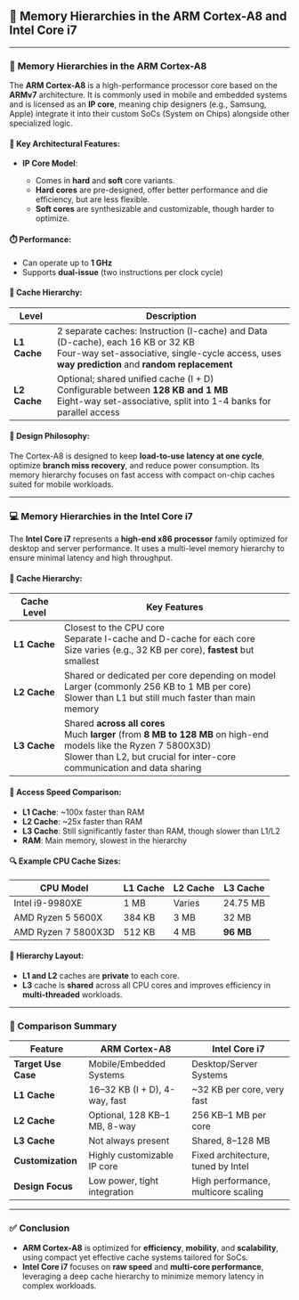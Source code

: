 
## 🧠 Memory Hierarchies in the ARM Cortex-A8 and Intel Core i7

---

### 📱 **Memory Hierarchies in the ARM Cortex-A8**

The **ARM Cortex-A8** is a high-performance processor core based on the **ARMv7** architecture. It is commonly used in mobile and embedded systems and is licensed as an **IP core**, meaning chip designers (e.g., Samsung, Apple) integrate it into their custom SoCs (System on Chips) alongside other specialized logic.

#### 🧩 Key Architectural Features:

* **IP Core Model**:

  * Comes in **hard** and **soft** core variants.
  * **Hard cores** are pre-designed, offer better performance and die efficiency, but are less flexible.
  * **Soft cores** are synthesizable and customizable, though harder to optimize.

#### ⏱️ Performance:

* Can operate up to **1 GHz**
* Supports **dual-issue** (two instructions per clock cycle)

#### 🧠 Cache Hierarchy:

| Level        | Description                                                                                                                                                                            |
| ------------ | -------------------------------------------------------------------------------------------------------------------------------------------------------------------------------------- |
| **L1 Cache** | 2 separate caches: Instruction (I-cache) and Data (D-cache), each 16 KB or 32 KB<br> Four-way set-associative, single-cycle access, uses **way prediction** and **random replacement** |
| **L2 Cache** | Optional; shared unified cache (I + D)<br> Configurable between **128 KB and 1 MB**<br> Eight-way set-associative, split into 1-4 banks for parallel access                            |

#### 🧠 Design Philosophy:

The Cortex-A8 is designed to keep **load-to-use latency at one cycle**, optimize **branch miss recovery**, and reduce power consumption. Its memory hierarchy focuses on fast access with compact on-chip caches suited for mobile workloads.

---

### 💻 **Memory Hierarchies in the Intel Core i7**

The **Intel Core i7** represents a **high-end x86 processor** family optimized for desktop and server performance. It uses a multi-level memory hierarchy to ensure minimal latency and high throughput.

#### 🧠 Cache Hierarchy:

| Cache Level  | Key Features                                                                                                                                                                                          |
| ------------ | ----------------------------------------------------------------------------------------------------------------------------------------------------------------------------------------------------- |
| **L1 Cache** | Closest to the CPU core <br> Separate I-cache and D-cache for each core <br> Size varies (e.g., 32 KB per core), **fastest** but smallest                                                             |
| **L2 Cache** | Shared or dedicated per core depending on model <br> Larger (commonly 256 KB to 1 MB per core) <br> Slower than L1 but still much faster than main memory                                             |
| **L3 Cache** | Shared **across all cores** <br> Much **larger** (from **8 MB to 128 MB** on high-end models like the Ryzen 7 5800X3D) <br> Slower than L2, but crucial for inter-core communication and data sharing |

#### 🔁 Access Speed Comparison:

* **L1 Cache**: \~100x faster than RAM
* **L2 Cache**: \~25x faster than RAM
* **L3 Cache**: Still significantly faster than RAM, though slower than L1/L2
* **RAM**: Main memory, slowest in the hierarchy

#### 🔍 Example CPU Cache Sizes:

| CPU Model           | L1 Cache | L2 Cache | L3 Cache  |
| ------------------- | -------- | -------- | --------- |
| Intel i9-9980XE     | 1 MB     | Varies   | 24.75 MB  |
| AMD Ryzen 5 5600X   | 384 KB   | 3 MB     | 32 MB     |
| AMD Ryzen 7 5800X3D | 512 KB   | 4 MB     | **96 MB** |

#### 🧠 Hierarchy Layout:

* **L1 and L2** caches are **private** to each core.
* **L3** cache is **shared** across all CPU cores and improves efficiency in **multi-threaded** workloads.

---

### 🔄 Comparison Summary

| Feature             | ARM Cortex-A8                 | Intel Core i7                       |
| ------------------- | ----------------------------- | ----------------------------------- |
| **Target Use Case** | Mobile/Embedded Systems       | Desktop/Server Systems              |
| **L1 Cache**        | 16–32 KB (I + D), 4-way, fast | \~32 KB per core, very fast         |
| **L2 Cache**        | Optional, 128 KB–1 MB, 8-way  | 256 KB–1 MB per core                |
| **L3 Cache**        | Not always present            | Shared, 8–128 MB                    |
| **Customization**   | Highly customizable IP core   | Fixed architecture, tuned by Intel  |
| **Design Focus**    | Low power, tight integration  | High performance, multicore scaling |

---

### ✅ Conclusion

* **ARM Cortex-A8** is optimized for **efficiency**, **mobility**, and **scalability**, using compact yet effective cache systems tailored for SoCs.
* **Intel Core i7** focuses on **raw speed** and **multi-core performance**, leveraging a deep cache hierarchy to minimize memory latency in complex workloads.

